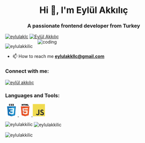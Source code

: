 <h1 align="center">Hi 👋, I'm Eylül Akkılıç</h1>
<h3 align="center">A passionate frontend developer from Turkey</h3>

<div>
<a href="https://twitter.com/eylulaklc" target="_blank" rel="noopener noreferrer" margin-right=15px><img src="https://img.shields.io/twitter/follow/eylulaklc?logo=twitter&style=for-the-badge" alt="eylulaklc"/></a> 
<a href="https://www.linkedin.com/in/eyl%C3%BCl-akk%C4%B1l%C4%B1%C3%A7-702021249/" target="_blank" rel="noopener noreferrer" margin-right=15px><img src="https://img.shields.io/badge/LinkedIn-blue?style=for-the-badge&logo=linkedin&logoColor=white" alt="Eylül Akkılıç"/></a>
</div>

<img align="right" alt="coding" width="400" src="https://user-images.githubusercontent.com/62280849/128852791-6fb73a65-29a6-4c5e-84c5-e8372ac2bd77.gif">
<p align="left"> <img src="https://komarev.com/ghpvc/?username=eylulakkilic&label=Profile%20views&color=0e75b6&style=flat" alt="eylulakkilic" /> </p>

- 📫 How to reach me **eylulakkllc@gmail.com**

<h3 align="left">Connect with me:</h3>
<p align="left">
<a href="https://linkedin.com/in/eylül akkılıç" target="blank"><img align="center" src="https://raw.githubusercontent.com/rahuldkjain/github-profile-readme-generator/master/src/images/icons/Social/linked-in-alt.svg" alt="eylül akkılıç" height="30" width="40" /></a>
</p>

<h3 align="left">Languages and Tools:</h3>
<p align="left"> <a href="https://www.w3schools.com/css/" target="_blank" rel="noreferrer"> <img src="https://raw.githubusercontent.com/devicons/devicon/master/icons/css3/css3-original-wordmark.svg" alt="css3" width="40" height="40"/> </a> <a href="https://www.w3.org/html/" target="_blank" rel="noreferrer"> <img src="https://raw.githubusercontent.com/devicons/devicon/master/icons/html5/html5-original-wordmark.svg" alt="html5" width="40" height="40"/> </a> <a href="https://developer.mozilla.org/en-US/docs/Web/JavaScript" target="_blank" rel="noreferrer"> <img src="https://raw.githubusercontent.com/devicons/devicon/master/icons/javascript/javascript-original.svg" alt="javascript" width="40" height="40"/> </a> </p>

<p><img align="left" src="https://github-readme-stats.vercel.app/api/top-langs?username=eylulakkilic&show_icons=true&locale=en&layout=compact" alt="eylulakkilic" /></p>

<p>&nbsp;<img align="center" src="https://github-readme-stats.vercel.app/api?username=eylulakkilic&show_icons=true&locale=en" alt="eylulakkilic" /></p>

<p><img align="center" src="https://github-readme-streak-stats.herokuapp.com/?user=eylulakkilic&" alt="eylulakkilic" /></p>
